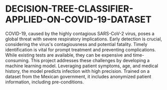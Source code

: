 # DECISION-TREE-CLASSIFIER-APPLIED-ON-COVID-19-DATASET
 COVID-19, caused by the highly contagious SARS-CoV-2 virus, poses a global threat with severe respiratory implications. Early detection is crucial, considering the virus's contagiousness and potential fatality. Timely identification is vital for prompt treatment and preventing complications. While existing tests are available, they can be expensive and time-consuming. This project addresses these challenges by developing a machine learning model. Leveraging patient symptoms, age, and medical history, the model predicts infection with high precision. Trained on a dataset from the Mexican government, it includes anonymized patient information, including pre-conditions.
